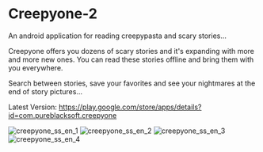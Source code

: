 # Creepyone-2
An android application for reading creepypasta and scary stories...

Creepyone offers you dozens of scary stories and it's expanding with more and more new ones. You can read these stories offline and bring them with you everywhere. 

Search between stories, save your favorites and see your nightmares at the end of story pictures...

Latest Version:
https://play.google.com/store/apps/details?id=com.pureblacksoft.creepyone

![creepyone_ss_en_1](https://user-images.githubusercontent.com/90756206/135425828-b3a007c7-52e7-4528-9c3e-0c2a91294d15.jpg)
![creepyone_ss_en_2](https://user-images.githubusercontent.com/90756206/135425830-19bdc038-9ccd-4eb6-b031-bd67becf342f.jpg)
![creepyone_ss_en_3](https://user-images.githubusercontent.com/90756206/135425833-bbb7978d-c052-44bb-bcbb-3db1f32934f9.jpg)
![creepyone_ss_en_4](https://user-images.githubusercontent.com/90756206/135425834-9d2d6926-600e-49b5-889b-c55efa80ee0f.jpg)
